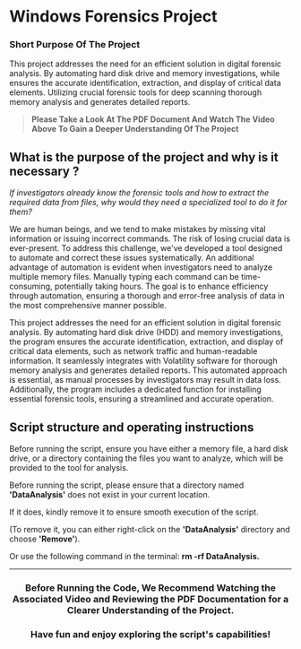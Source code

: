 # Windows Forensics Project
### Short Purpose Of The Project
This project addresses the need for an efficient solution in digital forensic analysis. By automating hard disk drive and memory investigations, while ensures the accurate identification, extraction, and display of critical data elements. Utilizing crucial forensic tools for deep scanning thorough memory analysis and generates detailed reports.
> **Please Take a Look At The PDF Document And Watch The Video Above To Gain a Deeper Understanding Of The Project**

## What is the purpose of the project and why is it necessary ? 
<p><em>If investigators already know the forensic tools and how to extract the required data
from files, why would they need a specialized tool to do it for them?</em></p>

We are human beings, and we tend to make mistakes by missing vital information or
issuing incorrect commands. The risk of losing crucial data is ever-present. To
address this challenge, we've developed a tool designed to automate and correct
these issues systematically. An additional advantage of automation is evident when
investigators need to analyze multiple memory files. Manually typing each command
can be time-consuming, potentially taking hours.
The goal is to enhance efficiency through automation, ensuring a thorough and
error-free analysis of data in the most comprehensive manner possible.

This project addresses the need for an efficient solution in digital forensic analysis.
By automating hard disk drive (HDD) and memory investigations, the program
ensures the accurate identification, extraction, and display of critical data elements,
such as network traffic and human-readable information.
It seamlessly integrates with Volatility software for thorough memory analysis and
generates detailed reports. This automated approach is essential, as manual
processes by investigators may result in data loss.
Additionally, the program includes a dedicated function for installing essential
forensic tools, ensuring a streamlined and accurate operation.

## Script structure and operating instructions 
Before running the script, ensure you have either a memory file, a hard disk drive, or
a directory containing the files you want to analyze, which will be provided to the tool
for analysis.

Before running the script,
please ensure that a directory named **'DataAnalysis'** does not exist in your current location.

If it does, kindly remove it to ensure smooth execution of the script.

(To remove it, you can either right-click on the **'DataAnalysis'** directory and choose **'Remove'**).

Or use the following command in the terminal: **rm -rf DataAnalysis.**

---

### <p align="center"> Before Running the Code, We Recommend Watching the Associated Video and Reviewing the PDF Documentation for a Clearer Understanding of the Project.</p>
### <p align="center">Have fun and enjoy exploring the script's capabilities!</p>
